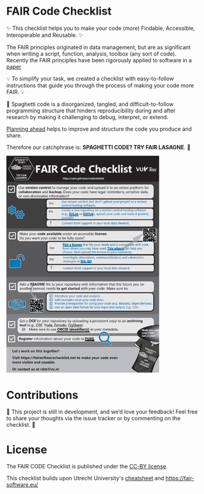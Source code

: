 # FAIR Code Checklist

✨ This checklist helps you to make your code (more) Findable, Accessible, Interoperable and Reusable. ✨

The FAIR principles originated in data management, but are as significant when writing a script, function, analysis, toolbox (any sort of code). Recently the FAIR principles have been rigorously applied to software in a [paper](https://dx.doi.org/10.3233/DS-190026)

💡 To simplify your task, we created a checklist with easy-to-follow instructions that guide you through the process of making your code more FAIR. 💡

🍝 Spaghetti code is a disorganized, tangled, and difficult-to-follow programming structure that hinders reproducibility during and after research by making it challenging to debug, interpret, or extend.

[Planning ahead](https://vu.nl/en/research/portal/research-impact-support-portal/incorporate-your-software-management-plan) helps to improve and structure the code you produce and share.

Therefore our catchphrase is: **SPAGHETTI CODE? TRY FAIR LASAGNE**. 🍝

[<img alt="alt_text" width="400px" src="Flyer_RSM.png" />](Flyer_RSM.pdf)

# Contributions
🎉 This project is still in development, and we’d love your feedback! Feel free to share your thoughts via the issue tracker or by commenting on the checklist. 🎉

# License
The FAIR CODE Checklist is published under the [CC-BY license](LICENSE).

This checklist builds upon Utrecht University's [cheatsheet](https://utrechtuniversity.github.io/FAIR-Cheatsheets/) and https://fair-software.eu/
